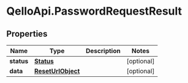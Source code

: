 # QelloApi.PasswordRequestResult

## Properties
Name | Type | Description | Notes
------------ | ------------- | ------------- | -------------
**status** | [**Status**](Status.md) |  | [optional] 
**data** | [**ResetUrlObject**](ResetUrlObject.md) |  | [optional] 


